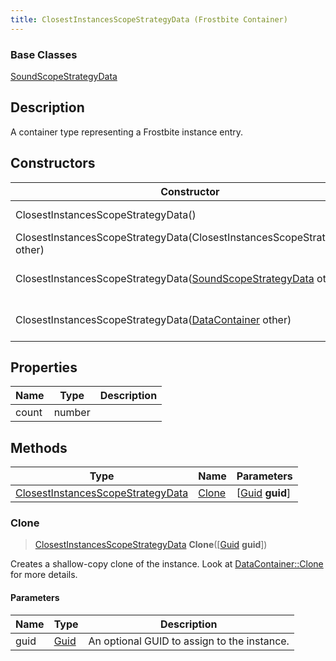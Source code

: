 ```yaml
---
title: ClosestInstancesScopeStrategyData (Frostbite Container)
---
```

### Base Classes

[SoundScopeStrategyData](SoundScopeStrategyData)

## Description

A container type representing a Frostbite instance entry.

## Constructors

| Constructor                                                                                  | Description                                                                                                                                               |
| -------------------------------------------------------------------------------------------- | --------------------------------------------------------------------------------------------------------------------------------------------------------- |
| ClosestInstancesScopeStrategyData()                                                          | Create a new instance of this container type.                                                                                                             |
| ClosestInstancesScopeStrategyData(ClosestInstancesScopeStrategyData other)                   | Create a reference copy of an instance of the same type.                                                                                                  |
| ClosestInstancesScopeStrategyData([SoundScopeStrategyData](SoundScopeStrategyData) other)    | Upcast an instance of type [SoundScopeStrategyData](SoundScopeStrategyData) to [ClosestInstancesScopeStrategyData](ClosestInstancesScopeStrategyData).    |
| ClosestInstancesScopeStrategyData([DataContainer](/vext/ref/cls/shr/datacontainer) other) | Upcast an instance of type [DataContainer](/vext/ref/cls/shr/datacontainer) to [ClosestInstancesScopeStrategyData](ClosestInstancesScopeStrategyData). |

## Properties

| Name  | Type   | Description |
| ----- | ------ | ----------- |
| count | number |             |

## Methods

| Type                                                                   | Name            | Parameters                                     |
| ---------------------------------------------------------------------- | --------------- | ---------------------------------------------- |
| [ClosestInstancesScopeStrategyData](ClosestInstancesScopeStrategyData) | [Clone](#clone) | \[[Guid](/vext/ref/cls/shr/guid) **guid**\] |

### Clone

> [ClosestInstancesScopeStrategyData](ClosestInstancesScopeStrategyData) **Clone**(\[[Guid](/vext/ref/cls/shr/guid) **guid**\])

Creates a shallow-copy clone of the instance. Look at [DataContainer::Clone](/vext/ref/cls/shr/datacontainer#clone) for more details.

#### Parameters

| Name | Type         | Description                                 |
| ---- | ------------ | ------------------------------------------- |
| guid | [Guid](Guid) | An optional GUID to assign to the instance. |
